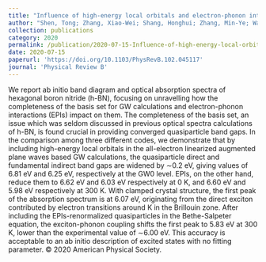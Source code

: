 ```yaml
---
title: "Influence of high-energy local orbitals and electron-phonon interactions on the band gaps and optical absorption spectra of hexagonal boron nitride"
author: "Shen, Tong; Zhang, Xiao-Wei; Shang, Honghui; Zhang, Min-Ye; Wang, Xinqiang; Wang, En-Ge; Jiang, Hong; Li, Xin-Zheng"
collection: publications
category: 2020
permalink: /publication/2020-07-15-Influence-of-high-energy-local-orbitals-and-electron-phonon-interactions-on-the-band-gaps-and-optical-absorption-spectra-of-hexagonal-boron-nitride
date: 2020-07-15
paperurl: 'https://doi.org/10.1103/PhysRevB.102.045117'
journal: 'Physical Review B'
---
```


We report ab initio band diagram and optical absorption spectra of hexagonal boron nitride (h-BN), focusing on unravelling how the completeness of the basis set for GW calculations and electron-phonon interactions (EPIs) impact on them. The completeness of the basis set, an issue which was seldom discussed in previous optical spectra calculations of h-BN, is found crucial in providing converged quasiparticle band gaps. In the comparison among three different codes, we demonstrate that by including high-energy local orbitals in the all-electron linearized augmented plane waves based GW calculations, the quasiparticle direct and fundamental indirect band gaps are widened by ∼0.2 eV, giving values of 6.81 eV and 6.25 eV, respectively at the GW0 level. EPIs, on the other hand, reduce them to 6.62 eV and 6.03 eV respectively at 0 K, and 6.60 eV and 5.98 eV respectively at 300 K. With clamped crystal structure, the first peak of the absorption spectrum is at 6.07 eV, originating from the direct exciton contributed by electron transitions around K in the Brillouin zone. After including the EPIs-renormalized quasiparticles in the Bethe-Salpeter equation, the exciton-phonon coupling shifts the first peak to 5.83 eV at 300 K, lower than the experimental value of ∼6.00 eV. This accuracy is acceptable to an ab initio description of excited states with no fitting parameter. © 2020 American Physical Society.

